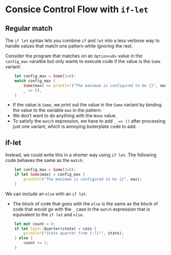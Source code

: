 # Consice Control Flow with `if-let`

## Regular match

The `if let` syntax lets you combine `if` and `let` into a less verbose way to handle values that match one pattern while ignoring the rest.

Consider the program that matches on an `Option<u8>` value in the `config_max` varaible but only wants to execute code if the value is the `Some` variant:

```rs
    let config_max = Some(3u8);
    match config_max {
        Some(max) => println!("The maximum is configured to be {}", max),
        _ => (),
    }

```

- If the value is `Some`, we print out the value in the `Some` variant by binding the value to the variable `max` in the pattern. 
- We don’t want to do anything with the `None` value. 
- To satisfy the `match` expression, we have to add `_ => ()` after processing just one variant, which is annoying boilerplate code to add.


## if-let

Instead, we could write this in a shorter way using `if let`. The following code behaves the same as the `match`:

```rs
    let config_max = Some(3u8);
    if let Some(max) = config_max {
        println!("The maximum is configured to be {}", max);
    }

```

We can include an `else` with an `if let`. 

-  The block of code that goes with the `else` is the same as the block of code that would go with the `_` case in the `match` expression that is equivalent to the `if let` and `else`.

```rs
    let mut count = 0;
    if let Coin::Quarter(state) = coin {
        println!("State quarter from {:?}!", state);
    } else {
        count += 1;
    }
```